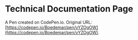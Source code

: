 # Technical Documentation Page

A Pen created on CodePen.io. Original URL: [https://codepen.io/Boedemar/pen/vYZOgOW](https://codepen.io/Boedemar/pen/vYZOgOW).


